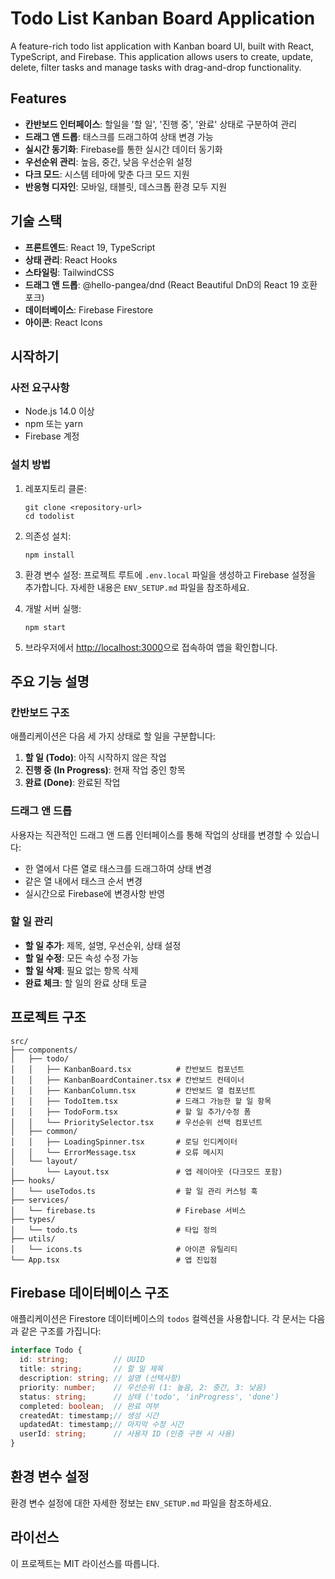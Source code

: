 # Todo List Kanban Board Application

A feature-rich todo list application with Kanban board UI, built with React, TypeScript, and Firebase. This application allows users to create, update, delete, filter tasks and manage tasks with drag-and-drop functionality.

## Features

- **칸반보드 인터페이스**: 할일을 '할 일', '진행 중', '완료' 상태로 구분하여 관리
- **드래그 앤 드롭**: 태스크를 드래그하여 상태 변경 가능
- **실시간 동기화**: Firebase를 통한 실시간 데이터 동기화
- **우선순위 관리**: 높음, 중간, 낮음 우선순위 설정
- **다크 모드**: 시스템 테마에 맞춘 다크 모드 지원
- **반응형 디자인**: 모바일, 태블릿, 데스크톱 환경 모두 지원

## 기술 스택

- **프론트엔드**: React 19, TypeScript
- **상태 관리**: React Hooks
- **스타일링**: TailwindCSS
- **드래그 앤 드롭**: @hello-pangea/dnd (React Beautiful DnD의 React 19 호환 포크)
- **데이터베이스**: Firebase Firestore
- **아이콘**: React Icons

## 시작하기

### 사전 요구사항

- Node.js 14.0 이상
- npm 또는 yarn
- Firebase 계정

### 설치 방법

1. 레포지토리 클론:
   ```
   git clone <repository-url>
   cd todolist
   ```

2. 의존성 설치:
   ```
   npm install
   ```

3. 환경 변수 설정:
   프로젝트 루트에 `.env.local` 파일을 생성하고 Firebase 설정을 추가합니다.
   자세한 내용은 `ENV_SETUP.md` 파일을 참조하세요.

4. 개발 서버 실행:
   ```
   npm start
   ```

5. 브라우저에서 [http://localhost:3000](http://localhost:3000)으로 접속하여 앱을 확인합니다.

## 주요 기능 설명

### 칸반보드 구조

애플리케이션은 다음 세 가지 상태로 할 일을 구분합니다:

1. **할 일 (Todo)**: 아직 시작하지 않은 작업
2. **진행 중 (In Progress)**: 현재 작업 중인 항목
3. **완료 (Done)**: 완료된 작업

### 드래그 앤 드롭

사용자는 직관적인 드래그 앤 드롭 인터페이스를 통해 작업의 상태를 변경할 수 있습니다:

- 한 열에서 다른 열로 태스크를 드래그하여 상태 변경
- 같은 열 내에서 태스크 순서 변경
- 실시간으로 Firebase에 변경사항 반영

### 할 일 관리

- **할 일 추가**: 제목, 설명, 우선순위, 상태 설정
- **할 일 수정**: 모든 속성 수정 가능
- **할 일 삭제**: 필요 없는 항목 삭제
- **완료 체크**: 할 일의 완료 상태 토글

## 프로젝트 구조

```
src/
├── components/
│   ├── todo/
│   │   ├── KanbanBoard.tsx          # 칸반보드 컴포넌트
│   │   ├── KanbanBoardContainer.tsx # 칸반보드 컨테이너
│   │   ├── KanbanColumn.tsx         # 칸반보드 열 컴포넌트
│   │   ├── TodoItem.tsx             # 드래그 가능한 할 일 항목
│   │   ├── TodoForm.tsx             # 할 일 추가/수정 폼
│   │   └── PrioritySelector.tsx     # 우선순위 선택 컴포넌트
│   ├── common/
│   │   ├── LoadingSpinner.tsx       # 로딩 인디케이터
│   │   └── ErrorMessage.tsx         # 오류 메시지
│   └── layout/
│       └── Layout.tsx               # 앱 레이아웃 (다크모드 포함)
├── hooks/
│   └── useTodos.ts                  # 할 일 관리 커스텀 훅
├── services/
│   └── firebase.ts                  # Firebase 서비스
├── types/
│   └── todo.ts                      # 타입 정의
├── utils/
│   └── icons.ts                     # 아이콘 유틸리티
└── App.tsx                          # 앱 진입점
```

## Firebase 데이터베이스 구조

애플리케이션은 Firestore 데이터베이스의 `todos` 컬렉션을 사용합니다. 각 문서는 다음과 같은 구조를 가집니다:

```typescript
interface Todo {
  id: string;          // UUID
  title: string;       // 할 일 제목
  description: string; // 설명 (선택사항)
  priority: number;    // 우선순위 (1: 높음, 2: 중간, 3: 낮음)
  status: string;      // 상태 ('todo', 'inProgress', 'done')
  completed: boolean;  // 완료 여부
  createdAt: timestamp;// 생성 시간
  updatedAt: timestamp;// 마지막 수정 시간
  userId: string;      // 사용자 ID (인증 구현 시 사용)
}
```

## 환경 변수 설정

환경 변수 설정에 대한 자세한 정보는 `ENV_SETUP.md` 파일을 참조하세요.

## 라이선스

이 프로젝트는 MIT 라이선스를 따릅니다.
